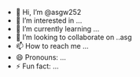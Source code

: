- 👋 Hi, I’m @asgw252
- 👀 I’m interested in ...
- 🌱 I’m currently learning ...
- 💞️ I’m looking to collaborate on ..asg
- 📫 How to reach me ...
- 😄 Pronouns: ...
- ⚡ Fun fact: ...

<!---
asgw252/asgw252 is a ✨ special ✨ repository because its `README.md` (this file) appears on your GitHub profile.
You can click the Preview link to take a look at your changes.
--->

